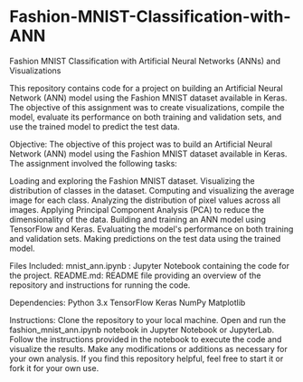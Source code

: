 # Fashion-MNIST-Classification-with-ANN
Fashion MNIST Classification with Artificial Neural Networks (ANNs) and Visualizations

This repository contains code for a project on building an Artificial Neural Network (ANN) model using the Fashion MNIST dataset available in Keras. The objective of this assignment was to create visualizations, compile the model, evaluate its performance on both training and validation sets, and use the trained model to predict the test data.

Objective:
The objective of this project was to build an Artificial Neural Network (ANN) model using the Fashion MNIST dataset available in Keras. The assignment involved the following tasks:

Loading and exploring the Fashion MNIST dataset.
Visualizing the distribution of classes in the dataset.
Computing and visualizing the average image for each class.
Analyzing the distribution of pixel values across all images.
Applying Principal Component Analysis (PCA) to reduce the dimensionality of the data.
Building and training an ANN model using TensorFlow and Keras.
Evaluating the model's performance on both training and validation sets.
Making predictions on the test data using the trained model.


Files Included:
mnist_ann.ipynb : Jupyter Notebook containing the code for the project.
README.md: README file providing an overview of the repository and instructions for running the code.


Dependencies:
Python 3.x
TensorFlow
Keras
NumPy
Matplotlib


Instructions:
Clone the repository to your local machine.
Open and run the fashion_mnist_ann.ipynb notebook in Jupyter Notebook or JupyterLab.
Follow the instructions provided in the notebook to execute the code and visualize the results.
Make any modifications or additions as necessary for your own analysis.
If you find this repository helpful, feel free to start it or fork it for your own use.

